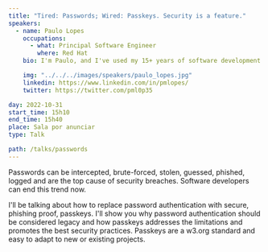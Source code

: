 ```yaml
---
title: "Tired: Passwords; Wired: Passkeys. Security is a feature."
speakers:
  - name: Paulo Lopes
    occupations:
      - what: Principal Software Engineer
        where: Red Hat
    bio: I'm Paulo, and I've used my 15+ years of software development experience to write secure distributed system and open-source libraries for many industries. In the last 7 years, I work as core developer on open source reactive systems libraries that power high-performance systems and frameworks you may use daily. I've implemented one of the first FIDO2 conformant open-source libraries for the JVM and am a true believer and advocate for the use of strong security standards on the JVM.

    img: "../../../images/speakers/paulo_lopes.jpg"
    linkedin: https://www.linkedin.com/in/pmlopes/
    twitter: https://twitter.com/pml0p35

day: 2022-10-31
start_time: 15h10
end_time: 15h40
place: Sala por anunciar
type: Talk

path: /talks/passwords
---
```


Passwords can be intercepted, brute-forced, stolen, guessed, phished, logged and are the top cause of security breaches. Software developers can end this trend now.

I'll be talking about how to replace password authentication with secure, phishing proof, passkeys. I'll show you why password authentication should be considered legacy and how passkeys addresses the limitations and promotes the best security practices. Passkeys are a w3.org standard and easy to adapt to new or existing projects.
